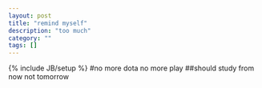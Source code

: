 ```yaml
---
layout: post
title: "remind myself"
description: "too much"
category: ""
tags: []
---
```

{% include JB/setup %}
#no more dota no more play
##should study from now not tomorrow
